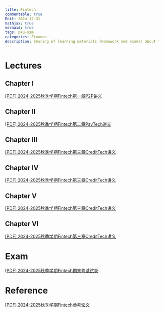 ```yaml
---
title: Fintech
commentable: true
Edit: 2024-12-31
mathjax: true
mermaid: true
tags: pku-ssm 
categories: Finance
description: Sharing of learning materials (homework and exams) about **Fintech** course given by [Pr.Huang](https://www.ss.pku.edu.cn/teacherteam/teacherlist/1650-黄嵩.html) ssm, Peking University, in 2024 Fall semester.
---
```


# Lectures

## Chapter I

<p><a href="https://ssskz.github.io/materials/Fintech/1 个体网络借贷.pdf" target="_blank">[PDF] 2024-2025秋季学期Fintech第一章P2P讲义 </a></p>

## Chapter II

<p><a href="https://ssskz.github.io/materials/Fintech/2 支付科技.pdf" target="_blank">[PDF] 2024-2025秋季学期Fintech第二章PayTech讲义 </a></p>

## Chapter III

<p><a href="https://ssskz.github.io/materials/Fintech/3 信贷科技.pdf" target="_blank">[PDF] 2024-2025秋季学期Fintech第三章CreditTech讲义 </a></p>

## Chapter IV

<p><a href="https://ssskz.github.io/materials/Fintech/3 信贷科技.pdf" target="_blank">[PDF] 2024-2025秋季学期Fintech第三章CreditTech讲义 </a></p>

## Chapter V

<p><a href="https://ssskz.github.io/materials/Fintech/3 信贷科技.pdf" target="_blank">[PDF] 2024-2025秋季学期Fintech第三章CreditTech讲义 </a></p>

## Chapter VI

<p><a href="https://ssskz.github.io/materials/Fintech/3 信贷科技.pdf" target="_blank">[PDF] 2024-2025秋季学期Fintech第三章CreditTech讲义 </a></p>


# Exam

<p><a href="https://ssskz.github.io/materials/Fintech/2022Fintech学试题(A).pdf" target="_blank">[PDF] 2024-2025秋季学期Fintech期末考试试卷</a></p>

# Reference

<p><a href="https://ssskz.github.io/materials/Fintech/cox1981.pdf" target="_blank">[PDF] 2024-2025秋季学期Fintech参考论文</a></p>